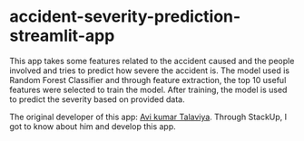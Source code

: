 # accident-severity-prediction-streamlit-app 

This app takes some features related to the accident caused and the people involved and tries to predict how severe the accident is. The model used is Random Forest Classifier and through feature extraction, the top 10 useful features were selected to train the model. After training, the model is used to predict the severity based on provided data.

The original developer of this app: [Avi kumar Talaviya](https://www.linkedin.com/in/avi-kumar-talaviya-739153147/). Through StackUp, I got to know about him and develop this app.
